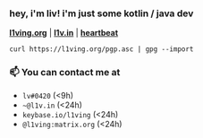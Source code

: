 <h3 align="left">hey, i'm liv! i'm just some kotlin / java dev</h3>

[**l1ving.org**](https://l1ving.org) | [**l1v.in**](https://l1v.in) | [**heartbeat**](https://hb.l1v.in)

`curl https://l1ving.org/pgp.asc | gpg --import`

### 📫 You can contact me at
  - `lv#0420` (<9h)
  - `~@l1v.in` (<24h)
  - `keybase.io/l1ving` (<24h)
  - `@l1ving:matrix.org` (<24h)
